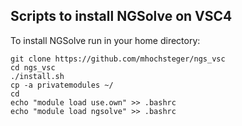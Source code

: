 ## Scripts to install NGSolve on VSC4

To install NGSolve run in your home directory:

```
git clone https://github.com/mhochsteger/ngs_vsc
cd ngs_vsc
./install.sh
cp -a privatemodules ~/
cd
echo "module load use.own" >> .bashrc
echo "module load ngsolve" >> .bashrc
```

